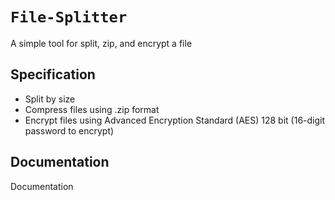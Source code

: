 # `File-Splitter`

A simple tool for split, zip, and encrypt a file

## Specification

- Split by size
- Compress files using .zip format
- Encrypt files using Advanced Encryption Standard (AES) 128 bit (16-digit password to encrypt)

## Documentation
Documentation
